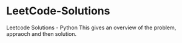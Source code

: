 # LeetCode-Solutions
Leetcode Solutions - Python
This gives an overview of the problem, appraoch and then solution. 
